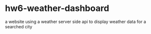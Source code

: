 # hw6-weather-dashboard
a website using a weather server side api to display weather data for a searched city
